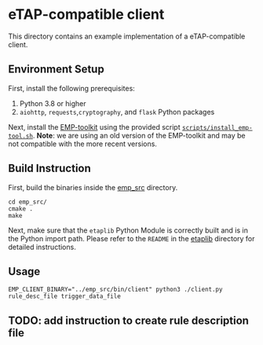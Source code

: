 # eTAP-compatible client

This directory contains an example implementation of a eTAP-compatible client.


## Environment Setup

First, install the following prerequisites:

1. Python 3.8 or higher
2. `aiohttp`, `requests`,`cryptography`, and `flask` Python packages

Next, install the [EMP-toolkit](https://github.com/emp-toolkit) using the provided script [`scripts/install_emp-tool.sh`](../scripts/install_pybind11.sh). **Note**: we are using an old version of the EMP-toolkit and may be not compatible with the more recent versions.


## Build Instruction

First, build the binaries inside the [emp_src](../emp_src/) directory.

```
cd emp_src/
cmake .
make
```

Next, make sure that the `etaplib` Python Module is correctly built and is in the Python import path. Please refer to the `README` in the [etaplib](../etaplib/) directory for detailed instructions.

## Usage

```
EMP_CLIENT_BINARY="../emp_src/bin/client" python3 ./client.py rule_desc_file trigger_data_file
```


## TODO: add instruction to create rule description file